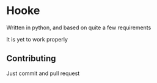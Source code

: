 # Hooke
Written in python, and based on quite a few requirements  
  
It is yet to work properly

## Contributing
Just commit and pull request
